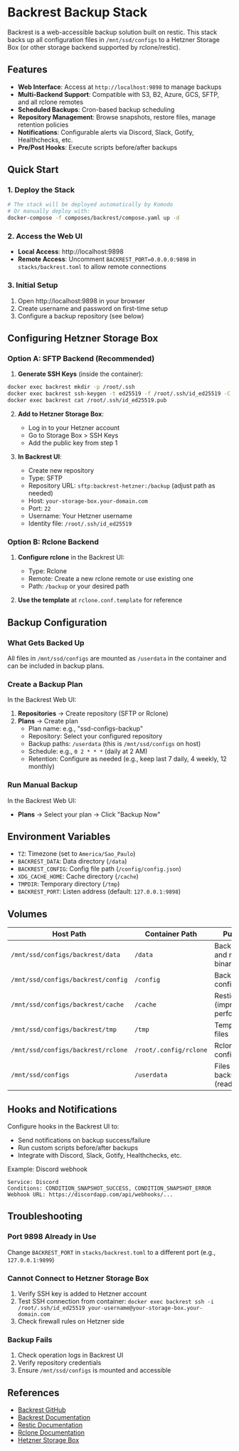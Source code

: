 # Backrest Backup Stack

Backrest is a web-accessible backup solution built on restic. This stack backs up all configuration files in `/mnt/ssd/configs` to a Hetzner Storage Box (or other storage backend supported by rclone/restic).

## Features

- **Web Interface**: Access at `http://localhost:9898` to manage backups
- **Multi-Backend Support**: Compatible with S3, B2, Azure, GCS, SFTP, and all rclone remotes
- **Scheduled Backups**: Cron-based backup scheduling
- **Repository Management**: Browse snapshots, restore files, manage retention policies
- **Notifications**: Configurable alerts via Discord, Slack, Gotify, Healthchecks, etc.
- **Pre/Post Hooks**: Execute scripts before/after backups

## Quick Start

### 1. Deploy the Stack

```bash
# The stack will be deployed automatically by Komodo
# Or manually deploy with:
docker-compose -f composes/backrest/compose.yaml up -d
```

### 2. Access the Web UI

- **Local Access**: http://localhost:9898
- **Remote Access**: Uncomment `BACKREST_PORT=0.0.0.0:9898` in `stacks/backrest.toml` to allow remote connections

### 3. Initial Setup

1. Open http://localhost:9898 in your browser
2. Create username and password on first-time setup
3. Configure a backup repository (see below)

## Configuring Hetzner Storage Box

### Option A: SFTP Backend (Recommended)

1. **Generate SSH Keys** (inside the container):
```bash
docker exec backrest mkdir -p /root/.ssh
docker exec backrest ssh-keygen -t ed25519 -f /root/.ssh/id_ed25519 -C "backrest-backup-key" -N ""
docker exec backrest cat /root/.ssh/id_ed25519.pub
```

2. **Add to Hetzner Storage Box**:
   - Log in to your Hetzner account
   - Go to Storage Box > SSH Keys
   - Add the public key from step 1

3. **In Backrest UI**:
   - Create new repository
   - Type: SFTP
   - Repository URL: `sftp:backrest-hetzner:/backup` (adjust path as needed)
   - Host: `your-storage-box.your-domain.com`
   - Port: `22`
   - Username: Your Hetzner username
   - Identity file: `/root/.ssh/id_ed25519`

### Option B: Rclone Backend

1. **Configure rclone** in the Backrest UI:
   - Type: Rclone
   - Remote: Create a new rclone remote or use existing one
   - Path: `/backup` or your desired path

2. **Use the template** at `rclone.conf.template` for reference

## Backup Configuration

### What Gets Backed Up

All files in `/mnt/ssd/configs` are mounted as `/userdata` in the container and can be included in backup plans.

### Create a Backup Plan

In the Backrest Web UI:

1. **Repositories** → Create repository (SFTP or Rclone)
2. **Plans** → Create plan
   - Plan name: e.g., "ssd-configs-backup"
   - Repository: Select your configured repository
   - Backup paths: `/userdata` (this is `/mnt/ssd/configs` on host)
   - Schedule: e.g., `0 2 * * *` (daily at 2 AM)
   - Retention: Configure as needed (e.g., keep last 7 daily, 4 weekly, 12 monthly)

### Run Manual Backup

In the Backrest Web UI:
- **Plans** → Select your plan → Click "Backup Now"

## Environment Variables

- `TZ`: Timezone (set to `America/Sao_Paulo`)
- `BACKREST_DATA`: Data directory (`/data`)
- `BACKREST_CONFIG`: Config file path (`/config/config.json`)
- `XDG_CACHE_HOME`: Cache directory (`/cache`)
- `TMPDIR`: Temporary directory (`/tmp`)
- `BACKREST_PORT`: Listen address (default: `127.0.0.1:9898`)

## Volumes

| Host Path | Container Path | Purpose |
|-----------|----------------|---------|
| `/mnt/ssd/configs/backrest/data` | `/data` | Backrest data and restic binary |
| `/mnt/ssd/configs/backrest/config` | `/config` | Backrest configuration |
| `/mnt/ssd/configs/backrest/cache` | `/cache` | Restic cache (improves performance) |
| `/mnt/ssd/configs/backrest/tmp` | `/tmp` | Temporary files |
| `/mnt/ssd/configs/backrest/rclone` | `/root/.config/rclone` | Rclone configuration |
| `/mnt/ssd/configs` | `/userdata` | Files to backup (read-only) |

## Hooks and Notifications

Configure hooks in the Backrest UI to:
- Send notifications on backup success/failure
- Run custom scripts before/after backups
- Integrate with Discord, Slack, Gotify, Healthchecks, etc.

Example: Discord webhook
```
Service: Discord
Conditions: CONDITION_SNAPSHOT_SUCCESS, CONDITION_SNAPSHOT_ERROR
Webhook URL: https://discordapp.com/api/webhooks/...
```

## Troubleshooting

### Port 9898 Already in Use
Change `BACKREST_PORT` in `stacks/backrest.toml` to a different port (e.g., `127.0.0.1:9899`)

### Cannot Connect to Hetzner Storage Box
1. Verify SSH key is added to Hetzner account
2. Test SSH connection from container: `docker exec backrest ssh -i /root/.ssh/id_ed25519 your-username@your-storage-box.your-domain.com`
3. Check firewall rules on Hetzner side

### Backup Fails
1. Check operation logs in Backrest UI
2. Verify repository credentials
3. Ensure `/mnt/ssd/configs` is mounted and accessible

## References

- [Backrest GitHub](https://github.com/garethgeorge/backrest)
- [Backrest Documentation](https://garethgeorge.github.io/backrest/)
- [Restic Documentation](https://restic.readthedocs.io/)
- [Rclone Documentation](https://rclone.org/)
- [Hetzner Storage Box](https://www.hetzner.com/storage/storage-box)
